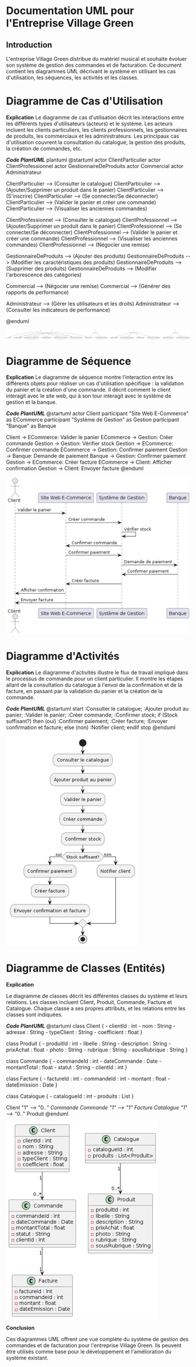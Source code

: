 # Documentation UML pour l'Entreprise Village Green

## Introduction
L'entreprise Village Green distribue du matériel musical et souhaite évoluer son système de gestion des commandes et de facturation. Ce document contient les diagrammes UML décrivant le système en utilisant les cas d'utilisation, les séquences, les activités et les classes.

# Diagramme de Cas d'Utilisation

**Explication**
Le diagramme de cas d'utilisation décrit les interactions entre les différents types d'utilisateurs (acteurs) et le système. Les acteurs incluent les clients particuliers, les clients professionnels, les gestionnaires de produits, les commerciaux et les administrateurs. Les principaux cas d'utilisation couvrent la consultation du catalogue, la gestion des produits, la création de commandes, etc.

***Code PlantUML***
plantuml
@startuml
actor ClientParticulier
actor ClientProfessionnel
actor GestionnaireDeProduits
actor Commercial
actor Administrateur

ClientParticulier --> (Consulter le catalogue)
ClientParticulier --> (Ajouter/Supprimer un produit dans le panier)
ClientParticulier --> (S'inscrire)
ClientParticulier --> (Se connecter/Se déconnecter)
ClientParticulier --> (Valider le panier et créer une commande)
ClientParticulier --> (Visualiser les anciennes commandes)

ClientProfessionnel --> (Consulter le catalogue)
ClientProfessionnel --> (Ajouter/Supprimer un produit dans le panier)
ClientProfessionnel --> (Se connecter/Se déconnecter)
ClientProfessionnel --> (Valider le panier et créer une commande)
ClientProfessionnel --> (Visualiser les anciennes commandes)
ClientProfessionnel --> (Négocier une remise)

GestionnaireDeProduits --> (Ajouter des produits)
GestionnaireDeProduits --> (Modifier les caractéristiques des produits)
GestionnaireDeProduits --> (Supprimer des produits)
GestionnaireDeProduits --> (Modifier l'arborescence des catégories)

Commercial --> (Négocier une remise)
Commercial --> (Générer des rapports de performance)

Administrateur --> (Gérer les utilisateurs et les droits)
Administrateur --> (Consulter les indicateurs de performance)

@enduml

![Diagramme de Cas d'Utilisation](/public/UML/GVCasUtilisation.png)

# Diagramme de Séquence

**Explication** 
Le diagramme de séquence montre l'interaction entre les différents objets pour réaliser un cas d'utilisation spécifique : la validation du panier et la création d'une commande. Il décrit comment le client interagit avec le site web, qui à son tour interagit avec le système de gestion et la banque.

***Code PlantUML***
@startuml
actor Client
participant "Site Web E-Commerce" as ECommerce
participant "Système de Gestion" as Gestion
participant "Banque" as Banque

Client -> ECommerce: Valider le panier
ECommerce -> Gestion: Créer commande
Gestion -> Gestion: Vérifier stock
Gestion -> ECommerce: Confirmer commande
ECommerce -> Gestion: Confirmer paiement
Gestion -> Banque: Demande de paiement
Banque -> Gestion: Confirmer paiement
Gestion -> ECommerce: Créer facture
ECommerce -> Client: Afficher confirmation
Gestion -> Client: Envoyer facture
@enduml

![Diagramme de Séquence](/public/UML/GVSequence.png)

# Diagramme d'Activités

**Explication**
Le diagramme d'activités illustre le flux de travail impliqué dans le processus de commande pour un client particulier. Il montre les étapes allant de la consultation du catalogue à l'envoi de la confirmation et de la facture, en passant par la validation du panier et la création de la commande.

***Code PlantUML***
@startuml
start
:Consulter le catalogue;
:Ajouter produit au panier;
:Valider le panier;
:Créer commande;
:Confirmer stock;
if (Stock suffisant?) then (oui)
    :Confirmer paiement;
    :Créer facture;
    :Envoyer confirmation et facture;
else (non)
    :Notifier client;
endif
stop
@enduml

![Diagramme d'Activité](/public/UML/GVActivites.png)

# Diagramme de Classes (Entités)

**Explication**

Le diagramme de classes décrit les différentes classes du système et leurs relations. Les classes incluent Client, Produit, Commande, Facture et Catalogue. Chaque classe a ses propres attributs, et les relations entre les classes sont indiquées.

***Code PlantUML***
@startuml
class Client {
    - clientId : int
    - nom : String
    - adresse : String
    - typeClient : String
    - coefficient : float
}

class Produit {
    - produitId : int
    - libelle : String
    - description : String
    - prixAchat : float
    - photo : String
    - rubrique : String
    - sousRubrique : String
}

class Commande {
    - commandeId : int
    - dateCommande : Date
    - montantTotal : float
    - statut : String
    - clientId : int
}

class Facture {
    - factureId : int
    - commandeId : int
    - montant : float
    - dateEmission : Date
}

class Catalogue {
    - catalogueId : int
    - produits : List<Produit>
}

Client "1" --> "0..*" Commande
Commande "1" --> "1" Facture
Catalogue "1" --> "0..*" Produit
@enduml

![Diagramme de Classes](/public/UML/GVClasses.png)

**Conclusion**

Ces diagrammes UML offrent une vue complète du système de gestion des commandes et de facturation pour l'entreprise Village Green. Ils peuvent être utilisés comme base pour le développement et l'amélioration du système existant.
